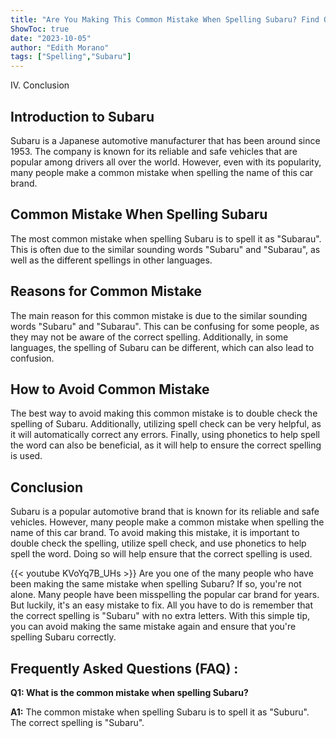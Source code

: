 ```yaml
---
title: "Are You Making This Common Mistake When Spelling Subaru? Find Out Now!"
ShowToc: true 
date: "2023-10-05"
author: "Edith Morano" 
tags: ["Spelling","Subaru"]
---
```

IV. Conclusion

## Introduction to Subaru

Subaru is a Japanese automotive manufacturer that has been around since 1953. The company is known for its reliable and safe vehicles that are popular among drivers all over the world. However, even with its popularity, many people make a common mistake when spelling the name of this car brand.

## Common Mistake When Spelling Subaru

The most common mistake when spelling Subaru is to spell it as "Subarau". This is often due to the similar sounding words "Subaru" and "Subarau", as well as the different spellings in other languages.

## Reasons for Common Mistake

The main reason for this common mistake is due to the similar sounding words "Subaru" and "Subarau". This can be confusing for some people, as they may not be aware of the correct spelling. Additionally, in some languages, the spelling of Subaru can be different, which can also lead to confusion.

## How to Avoid Common Mistake

The best way to avoid making this common mistake is to double check the spelling of Subaru. Additionally, utilizing spell check can be very helpful, as it will automatically correct any errors. Finally, using phonetics to help spell the word can also be beneficial, as it will help to ensure the correct spelling is used.

## Conclusion

Subaru is a popular automotive brand that is known for its reliable and safe vehicles. However, many people make a common mistake when spelling the name of this car brand. To avoid making this mistake, it is important to double check the spelling, utilize spell check, and use phonetics to help spell the word. Doing so will help ensure that the correct spelling is used.

{{< youtube KVoYq7B_UHs >}} 
Are you one of the many people who have been making the same mistake when spelling Subaru? If so, you're not alone. Many people have been misspelling the popular car brand for years. But luckily, it's an easy mistake to fix. All you have to do is remember that the correct spelling is "Subaru" with no extra letters. With this simple tip, you can avoid making the same mistake again and ensure that you're spelling Subaru correctly.

## Frequently Asked Questions (FAQ) :
**Q1: What is the common mistake when spelling Subaru?**

**A1:** The common mistake when spelling Subaru is to spell it as "Suburu". The correct spelling is "Subaru".






